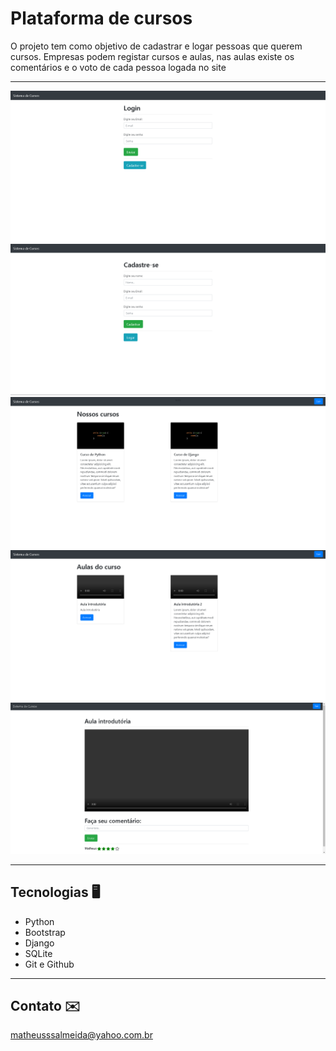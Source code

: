 # Plataforma de cursos


O projeto tem como objetivo de cadastrar e logar pessoas que querem cursos. Empresas podem registar cursos e aulas, nas aulas existe os comentários e o voto de cada pessoa logada no site

___

![preview](./.github/Preview0.png)
![preview](./.github/Preview1.png)
![preview](./.github/Preview2.png)
![preview](./.github/Preview3.png)
![preview](./.github/Preview4.png)


___


## Tecnologias 🖥️

- Python
- Bootstrap
- Django
- SQLite
- Git e Github

___

## Contato ✉️

matheusssalmeida@yahoo.com.br